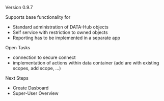 Version 0.9.7

Supports base functionality for 
- Standard administration of DATA-Hub objects
- Self service with restriction to owned objects
- Reporting has to be implemented in a separate app

Open Tasks
- connection to secure connect
- implementation of actions within data container (add are with existing scopes, add scope, ...)

Next Steps
- Create Dasboard
- Super-User Overview


